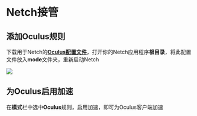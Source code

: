 # Netch接管

## 添加Oculus规则

下载用于Netch的[**Oculus配置文件**](https://cdn.jsdelivr.net/gh/eyw015/Oculus-guide-China/netch/Oculus.txt)，打开你的Netch应用程序**根目录**，将此配置文件放入**mode**文件夹，重新启动Netch

![](https://cdn.jsdelivr.net/gh/EYW-015/Oculus-guide-China/netch/netch3.png)

## 为Oculus启用加速

在**模式**栏中选中**Oculus**规则，启用加速，即可为Oculus客户端加速

